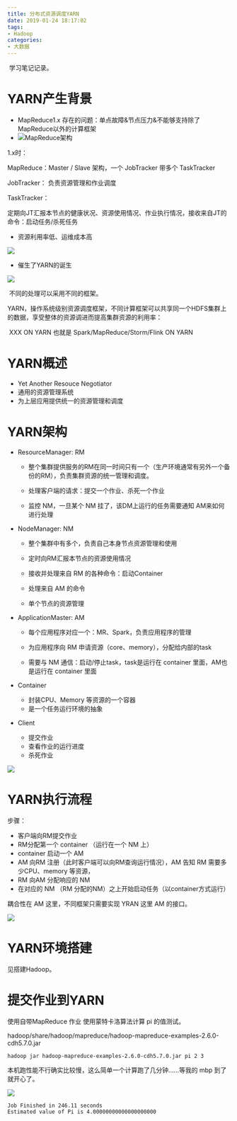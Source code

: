 ```yaml
---
title: 分布式资源调度YARN
date: 2019-01-24 18:17:02
tags:
- Hadoop
categories:
- 大数据
---
```


​	学习笔记记录。

<!--more-->

# YARN产生背景

* MapReduce1.x 存在的问题：单点故障&节点压力&不能够支持除了MapReduce以外的计算框架
* ![MapReduce架构](http://ww1.sinaimg.cn/large/9d82e933gy1fzhui9zkzzj20ij0bpadi.jpg)



1.x时：

MapReduce：Master / Slave 架构，一个 JobTracker 带多个 TaskTracker



JobTracker： 负责资源管理和作业调度

TaskTracker：

定期向JT汇报本节点的健康状况、资源使用情况、作业执行情况，接收来自JT的命令：启动任务/杀死任务

* 资源利用率低、运维成本高

![](http://ww1.sinaimg.cn/large/9d82e933gy1fzisv7cg5jj20kz08ewia.jpg)

* 催生了YARN的诞生

![](http://ww1.sinaimg.cn/large/9d82e933gy1fzisuj3vgrj20jb07yae2.jpg)

​	不同的处理可以采用不同的框架。

​	YARN，操作系统级别资源调度框架，不同计算框架可以共享同一个HDFS集群上的数据，享受整体的资源调进而提高集群资源的利用率：

​	XXX ON YARN 也就是 Spark/MapReduce/Storm/Flink ON  YARN

# YARN概述

* Yet Another Resouce Negotiator
* 通用的资源管理系统
* 为上层应用提供统一的资源管理和调度

# YARN架构

* ResourceManager:	RM

  * 整个集群提供服务的RM在同一时间只有一个（生产环境通常有另外一个备份的RM），负责集群资源的统一管理和调度。

  * 处理客户端的请求：提交一个作业、杀死一个作业

  * 监控 NM，一旦某个  NM 挂了，该DM上运行的任务需要通知 AM来如何进行处理

  

* NodeManager:     NM

  * 整个集群中有多个，负责自己本身节点资源管理和使用

  * 定时向RM汇报本节点的资源使用情况

  * 接收并处理来自  RM 的各种命令：启动Container

  * 处理来自 AM 的命令

  * 单个节点的资源管理

  

* ApplicationMaster:     AM

  * 每个应用程序对应一个：MR、Spark，负责应用程序的管理

  * 为应用程序向  RM  申请资源（core、memory），分配给内部的task

  * 需要与 NM  通信：启动/停止task，task是运行在  container  里面，AM也是运行在 container 里面

* Container

  * 封装CPU、Memory 等资源的一个容器
  * 是一个任务运行环境的抽象

* Client

  * 提交作业
  * 查看作业的运行进度
  * 杀死作业 

  

![](https://ws1.sinaimg.cn/large/9d82e933gy1fzit0nkfa1j20ig0dv77e.jpg)







# YARN执行流程

步骤：

* 客户端向RM提交作业
* RM分配第一个 container （运行在一个 NM 上）
* container 启动一个 AM
* AM 向RM 注册（此时客户端可以向RM查询运行情况），AM 告知 RM 需要多少CPU、memory 等资源，
* RM 向AM 分配响应的 NM
* 在对应的 NM （RM 分配的NM）之上开始启动任务（以container方式运行）



耦合性在 AM 这里，不同框架只需要实现 YRAN 这里  AM 的接口。

![](https://ws1.sinaimg.cn/large/9d82e933gy1fzitk6pcyfj20gb0ab40w.jpg)



# YARN环境搭建

见搭建Hadoop。

# 提交作业到YARN

使用自带MapReduce 作业  使用蒙特卡洛算法计算 pi 的值测试。

hadoop/share/hadoop/mapreduce/hadoop-mapreduce-examples-2.6.0-cdh5.7.0.jar

```shell
hadoop jar hadoop-mapreduce-examples-2.6.0-cdh5.7.0.jar pi 2 3
```

本机跑性能不行确实比较慢，这么简单一个计算跑了几分钟……等我的 mbp  到了就开心了。

![](https://ws1.sinaimg.cn/large/9d82e933gy1fziumk8r6zj20x204nglx.jpg)

```
Job Finished in 246.11 seconds
Estimated value of Pi is 4.00000000000000000000
```


